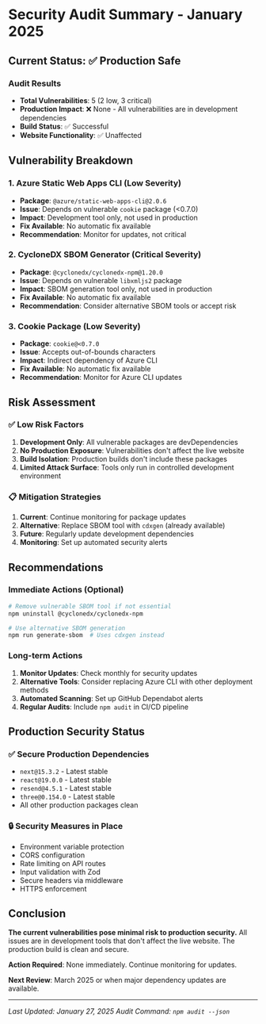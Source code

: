 # Security Audit Summary - January 2025

## Current Status: ✅ Production Safe

### Audit Results
- **Total Vulnerabilities**: 5 (2 low, 3 critical)
- **Production Impact**: ❌ None - All vulnerabilities are in development dependencies
- **Build Status**: ✅ Successful
- **Website Functionality**: ✅ Unaffected

## Vulnerability Breakdown

### 1. Azure Static Web Apps CLI (Low Severity)
- **Package**: `@azure/static-web-apps-cli@2.0.6`
- **Issue**: Depends on vulnerable `cookie` package (<0.7.0)
- **Impact**: Development tool only, not used in production
- **Fix Available**: No automatic fix available
- **Recommendation**: Monitor for updates, not critical

### 2. CycloneDX SBOM Generator (Critical Severity)
- **Package**: `@cyclonedx/cyclonedx-npm@1.20.0`
- **Issue**: Depends on vulnerable `libxmljs2` package
- **Impact**: SBOM generation tool only, not used in production
- **Fix Available**: No automatic fix available
- **Recommendation**: Consider alternative SBOM tools or accept risk

### 3. Cookie Package (Low Severity)
- **Package**: `cookie@<0.7.0`
- **Issue**: Accepts out-of-bounds characters
- **Impact**: Indirect dependency of Azure CLI
- **Fix Available**: No automatic fix available
- **Recommendation**: Monitor for Azure CLI updates

## Risk Assessment

### ✅ Low Risk Factors
1. **Development Only**: All vulnerable packages are devDependencies
2. **No Production Exposure**: Vulnerabilities don't affect the live website
3. **Build Isolation**: Production builds don't include these packages
4. **Limited Attack Surface**: Tools only run in controlled development environment

### 📋 Mitigation Strategies
1. **Current**: Continue monitoring for package updates
2. **Alternative**: Replace SBOM tool with `cdxgen` (already available)
3. **Future**: Regularly update development dependencies
4. **Monitoring**: Set up automated security alerts

## Recommendations

### Immediate Actions (Optional)
```bash
# Remove vulnerable SBOM tool if not essential
npm uninstall @cyclonedx/cyclonedx-npm

# Use alternative SBOM generation
npm run generate-sbom  # Uses cdxgen instead
```

### Long-term Actions
1. **Monitor Updates**: Check monthly for security updates
2. **Alternative Tools**: Consider replacing Azure CLI with other deployment methods
3. **Automated Scanning**: Set up GitHub Dependabot alerts
4. **Regular Audits**: Include `npm audit` in CI/CD pipeline

## Production Security Status

### ✅ Secure Production Dependencies
- `next@15.3.2` - Latest stable
- `react@19.0.0` - Latest stable  
- `resend@4.5.1` - Latest stable
- `three@0.154.0` - Latest stable
- All other production packages clean

### 🔒 Security Measures in Place
- Environment variable protection
- CORS configuration
- Rate limiting on API routes
- Input validation with Zod
- Secure headers via middleware
- HTTPS enforcement

## Conclusion

**The current vulnerabilities pose minimal risk to production security.** All issues are in development tools that don't affect the live website. The production build is clean and secure.

**Action Required**: None immediately. Continue monitoring for updates.

**Next Review**: March 2025 or when major dependency updates are available.

---
*Last Updated: January 27, 2025*
*Audit Command: `npm audit --json`* 